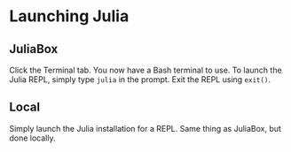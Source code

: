 # Launching Julia
## JuliaBox
Click the Terminal tab. You now have a Bash terminal to use. To launch the Julia REPL, simply type `julia` in the prompt. Exit the REPL using `exit()`.
## Local
Simply launch the Julia installation for a REPL. Same thing as JuliaBox, but done locally.